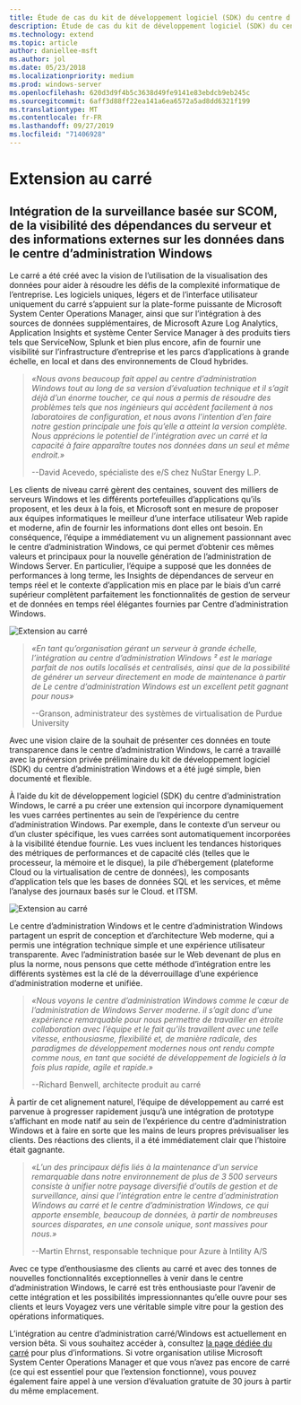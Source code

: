 ```yaml
---
title: Étude de cas du kit de développement logiciel (SDK) du centre d’administration Windows-disposé en carré
description: Étude de cas du kit de développement logiciel (SDK) du centre d’administration Windows-disposé en carré
ms.technology: extend
ms.topic: article
author: daniellee-msft
ms.author: jol
ms.date: 05/23/2018
ms.localizationpriority: medium
ms.prod: windows-server
ms.openlocfilehash: 620d3d9f4b5c3638d49fe9141e83ebdcb9eb245c
ms.sourcegitcommit: 6aff3d88ff22ea141a6ea6572a5ad8dd6321f199
ms.translationtype: MT
ms.contentlocale: fr-FR
ms.lasthandoff: 09/27/2019
ms.locfileid: "71406928"
---
```

# <a name="squared-up-extension"></a>Extension au carré

## <a name="bringing-scom-based-monitoring-server-dependency-visibility-and-external-data-insights-into-windows-admin-center"></a>Intégration de la surveillance basée sur SCOM, de la visibilité des dépendances du serveur et des informations externes sur les données dans le centre d’administration Windows

Le carré a été créé avec la vision de l’utilisation de la visualisation des données pour aider à résoudre les défis de la complexité informatique de l’entreprise. Les logiciels uniques, légers et de l’interface utilisateur uniquement du carré s’appuient sur la plate-forme puissante de Microsoft System Center Operations Manager, ainsi que sur l’intégration à des sources de données supplémentaires, de Microsoft Azure Log Analytics, Application Insights et système Center Service Manager à des produits tiers tels que ServiceNow, Splunk et bien plus encore, afin de fournir une visibilité sur l’infrastructure d’entreprise et les parcs d’applications à grande échelle, en local et dans des environnements de Cloud hybrides.

> <cite>«Nous avons beaucoup fait appel au centre d’administration Windows tout au long de sa version d’évaluation technique et il s’agit déjà d’un énorme toucher, ce qui nous a permis de résoudre des problèmes tels que nos ingénieurs qui accèdent facilement à nos laboratoires de configuration, et nous avons l’intention d’en faire notre gestion principale une fois qu’elle a atteint la version complète. Nous apprécions le potentiel de l’intégration avec un carré et la capacité à faire apparaître toutes nos données dans un seul et même endroit.»</cite>
>
> --David Acevedo, spécialiste des e/S chez NuStar Energy L.P.

Les clients de niveau carré gèrent des centaines, souvent des milliers de serveurs Windows et les différents portefeuilles d’applications qu’ils proposent, et les deux à la fois, et Microsoft sont en mesure de proposer aux équipes informatiques le meilleur d’une interface utilisateur Web rapide et moderne, afin de fournir les informations dont elles ont besoin. En conséquence, l’équipe a immédiatement vu un alignement passionnant avec le centre d’administration Windows, ce qui permet d’obtenir ces mêmes valeurs et principaux pour la nouvelle génération de l’administration de Windows Server. En particulier, l’équipe a supposé que les données de performances à long terme, les Insights de dépendances de serveur en temps réel et le contexte d’application mis en place par le biais d’un carré supérieur complètent parfaitement les fonctionnalités de gestion de serveur et de données en temps réel élégantes fournies par Centre d’administration Windows.

![Extension au carré](../../media/extend-case-study-squared-up/squared-up-1.png)

> <cite>«En tant qu’organisation gérant un serveur à grande échelle, l’intégration au centre d’administration Windows ² est le mariage parfait de nos outils localisés et centralisés, ainsi que de la possibilité de générer un serveur directement en mode de maintenance à partir de Le centre d’administration Windows est un excellent petit gagnant pour nous»</cite>
>
> --Granson, administrateur des systèmes de virtualisation de Purdue University

Avec une vision claire de la souhait de présenter ces données en toute transparence dans le centre d’administration Windows, le carré a travaillé avec la préversion privée préliminaire du kit de développement logiciel (SDK) du centre d’administration Windows et a été jugé simple, bien documenté et flexible.

À l’aide du kit de développement logiciel (SDK) du centre d’administration Windows, le carré a pu créer une extension qui incorpore dynamiquement les vues carrées pertinentes au sein de l’expérience du centre d’administration Windows. Par exemple, dans le contexte d’un serveur ou d’un cluster spécifique, les vues carrées sont automatiquement incorporées à la visibilité étendue fournie. Les vues incluent les tendances historiques des métriques de performances et de capacité clés (telles que le processeur, la mémoire et le disque), la pile d’hébergement (plateforme Cloud ou la virtualisation de centre de données), les composants d’application tels que les bases de données SQL et les services, et même l’analyse des journaux basés sur le Cloud. et ITSM.

![Extension au carré](../../media/extend-case-study-squared-up/squared-up-2.png)

Le centre d’administration Windows et le centre d’administration Windows partagent un esprit de conception et d’architecture Web moderne, qui a permis une intégration technique simple et une expérience utilisateur transparente. Avec l’administration basée sur le Web devenant de plus en plus la norme, nous pensons que cette méthode d’intégration entre les différents systèmes est la clé de la déverrouillage d’une expérience d’administration moderne et unifiée.

> <cite>«Nous voyons le centre d’administration Windows comme le cœur de l’administration de Windows Server moderne. il s’agit donc d’une expérience remarquable pour nous permettre de travailler en étroite collaboration avec l’équipe et le fait qu’ils travaillent avec une telle vitesse, enthousiasme, flexibilité et, de manière radicale, des paradigmes de développement modernes nous ont rendu compte comme nous, en tant que société de développement de logiciels à la fois plus rapide, agile et rapide.»</cite>
>
> --Richard Benwell, architecte produit au carré

À partir de cet alignement naturel, l’équipe de développement au carré est parvenue à progresser rapidement jusqu’à une intégration de prototype s’affichant en mode natif au sein de l’expérience du centre d’administration Windows et à faire en sorte que les mains de leurs propres prévisualiser les clients. Des réactions des clients, il a été immédiatement clair que l’histoire était gagnante.

> <cite>«L’un des principaux défis liés à la maintenance d’un service remarquable dans notre environnement de plus de 3 500 serveurs consiste à unifier notre paysage diversifié d’outils de gestion et de surveillance, ainsi que l’intégration entre le centre d’administration Windows au carré et le centre d’administration Windows, ce qui apporte ensemble, beaucoup de données, à partir de nombreuses sources disparates, en une console unique, sont massives pour nous.»</cite>
>
> --Martin Ehrnst, responsable technique pour Azure à Intility A/S

Avec ce type d’enthousiasme des clients au carré et avec des tonnes de nouvelles fonctionnalités exceptionnelles à venir dans le centre d’administration Windows, le carré est très enthousiaste pour l’avenir de cette intégration et les possibilités impressionnantes qu’elle ouvre pour ses clients et leurs Voyagez vers une véritable simple vitre pour la gestion des opérations informatiques.

L’intégration au centre d’administration carré/Windows est actuellement en version bêta. Si vous souhaitez accéder à, consultez [la page dédiée du carré](https://squaredup.com/product/honolulu/windows-admin-center-extension/?utm_source=microsoft-wac&utm_medium=public-relations&utm_campaign=honolulu) pour plus d’informations. Si votre organisation utilise Microsoft System Center Operations Manager et que vous n’avez pas encore de carré (ce qui est essentiel pour que l’extension fonctionne), vous pouvez également faire appel à une version d’évaluation gratuite de 30 jours à partir du même emplacement. 
